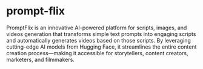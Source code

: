 # prompt-flix
PromptFlix is an innovative AI-powered platform for scripts, images, and videos generation that transforms simple text prompts into engaging scripts and automatically generates videos based on those scripts. By leveraging cutting-edge AI models from Hugging Face, it streamlines the entire content creation process—making it accessible for storytellers, content creators, marketers, and filmmakers.
